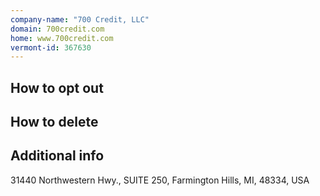 ```yaml
---
company-name: "700 Credit, LLC"
domain: 700credit.com
home: www.700credit.com
vermont-id: 367630
---
```

## How to opt out




## How to delete




## Additional info




31440 Northwestern Hwy., SUITE 250, Farmington Hills, MI, 48334, USA













